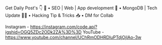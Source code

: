 Get Daily Post's 👇
🤖 • SEO | Web | App development
🐧 • MongoDB | Tech Update
👨‍💻 • Hacking Tip & Tricks
📥 • DM for Collab

Instagram - https://instagram.com/code.api?igshid=OGQ5ZDc2ODk2ZA%3D%3D
YouTube - https://www.youtube.com/channel/UChRmODHRDluPTdjOjlAo-3w
<!---
code-apis/code-apis is a ✨ special ✨ repository because its `README.md` (this file) appears on your GitHub profile.
You can click the Preview link to take a look at your changes.
--->

